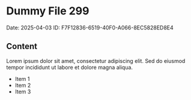 # Dummy File 299

Date: 2025-04-03
ID: F7F12836-6519-40F0-A066-8EC5828ED8E4

## Content

Lorem ipsum dolor sit amet, consectetur adipiscing elit.
Sed do eiusmod tempor incididunt ut labore et dolore magna aliqua.

* Item 1
* Item 2
* Item 3

